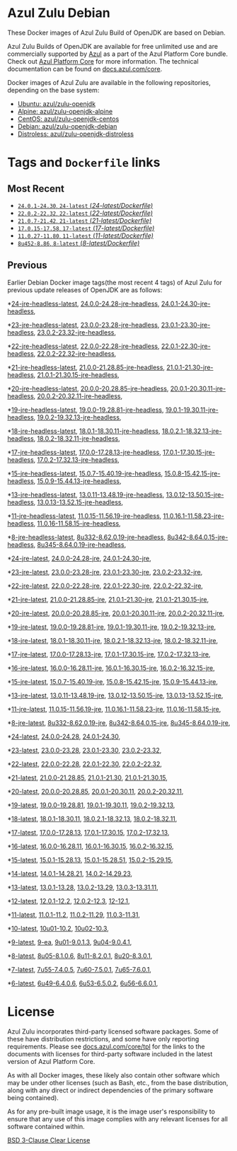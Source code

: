 Azul Zulu Debian
================

These Docker images of Azul Zulu Build of OpenJDK are based on Debian.

Azul Zulu Builds of OpenJDK are available for free unlimited use and are commercially supported by [Azul][1] as a part of the Azul Platform Core bundle.
Check out [Azul Platform Core][2] for more information. The technical documentation can be found on [docs.azul.com/core][3].

Docker images of Azul Zulu are available in the following repositories, depending on the base system:

  * [Ubuntu: azul/zulu-openjdk][4]
  * [Alpine: azul/zulu-openjdk-alpine][5]
  * [CentOS: azul/zulu-openjdk-centos][6]
  * [Debian: azul/zulu-openjdk-debian][7]
  * [Distroless: azul/zulu-openjdk-distroless][8]

Tags and `Dockerfile` links
===========================

Most Recent
-----------


  * [`24.0.1-24.30`, `24-latest` (*24-latest/Dockerfile)*][36]
  * [`22.0.2-22.32`, `22-latest` (*22-latest/Dockerfile)*][53]
  * [`21.0.7-21.42`, `21-latest` (*21-latest/Dockerfile)*][63]
  * [`17.0.15-17.58`, `17-latest` (*17-latest/Dockerfile)*][122]
  * [`11.0.27-11.80`, `11-latest` (*11-latest/Dockerfile)*][237]
  * [`8u452-8.86`, `8-latest` (*8-latest/Dockerfile)*][309]

Previous
--------

Earlier Debian Docker image tags(the most recent 4 tags) of Azul Zulu for previous update releases of OpenJDK are as follows:


  *[24-jre-headless-latest][11],
  [24.0.0-24.28-jre-headless][39],
  [24.0.1-24.30-jre-headless][41],
  
  *[23-jre-headless-latest][12],
  [23.0.0-23.28-jre-headless][46],
  [23.0.1-23.30-jre-headless][48],
  [23.0.2-23.32-jre-headless][52],
  
  *[22-jre-headless-latest][13],
  [22.0.0-22.28-jre-headless][54],
  [22.0.1-22.30-jre-headless][58],
  [22.0.2-22.32-jre-headless][62],
  
  *[21-jre-headless-latest][14],
  [21.0.0-21.28.85-jre-headless][64],
  [21.0.1-21.30-jre-headless][68],
  [21.0.1-21.30.15-jre-headless][70],
  
  
  
  
  
  
  
  *[20-jre-headless-latest][15],
  [20.0.0-20.28.85-jre-headless][94],
  [20.0.1-20.30.11-jre-headless][96],
  [20.0.2-20.32.11-jre-headless][100],
  
  *[19-jre-headless-latest][16],
  [19.0.0-19.28.81-jre-headless][102],
  [19.0.1-19.30.11-jre-headless][106],
  [19.0.2-19.32.13-jre-headless][110],
  
  *[18-jre-headless-latest][17],
  [18.0.1-18.30.11-jre-headless][113],
  [18.0.2.1-18.32.13-jre-headless][117],
  [18.0.2-18.32.11-jre-headless][119],
  
  *[17-jre-headless-latest][18],
  [17.0.0-17.28.13-jre-headless][123],
  [17.0.1-17.30.15-jre-headless][128],
  [17.0.2-17.32.13-jre-headless][131],
  
  
  
  
  
  
  
  
  
  
  
  
  
  
  
  
  
  *[15-jre-headless-latest][19],
  [15.0.7-15.40.19-jre-headless][196],
  [15.0.8-15.42.15-jre-headless][200],
  [15.0.9-15.44.13-jre-headless][202],
  
  
  *[13-jre-headless-latest][20],
  [13.0.11-13.48.19-jre-headless][222],
  [13.0.12-13.50.15-jre-headless][226],
  [13.0.13-13.52.15-jre-headless][227],
  
  
  *[11-jre-headless-latest][21],
  [11.0.15-11.56.19-jre-headless][254],
  [11.0.16.1-11.58.23-jre-headless][256],
  [11.0.16-11.58.15-jre-headless][260],
  
  
  
  
  
  
  
  
  
  
  
  
  
  
  *[8-jre-headless-latest][22],
  [8u332-8.62.0.19-jre-headless][348],
  [8u342-8.64.0.15-jre-headless][352],
  [8u345-8.64.0.19-jre-headless][355],
  
  
  
  
  
  
  
  
  
  
  
  
  
  
  *[24-jre-latest][23],
  [24.0.0-24.28-jre][38],
  [24.0.1-24.30-jre][40],
  
  *[23-jre-latest][24],
  [23.0.0-23.28-jre][44],
  [23.0.1-23.30-jre][49],
  [23.0.2-23.32-jre][51],
  
  *[22-jre-latest][25],
  [22.0.0-22.28-jre][56],
  [22.0.1-22.30-jre][57],
  [22.0.2-22.32-jre][61],
  
  *[21-jre-latest][26],
  [21.0.0-21.28.85-jre][66],
  [21.0.1-21.30-jre][67],
  [21.0.1-21.30.15-jre][72],
  
  
  
  
  
  
  
  *[20-jre-latest][27],
  [20.0.0-20.28.85-jre][93],
  [20.0.1-20.30.11-jre][97],
  [20.0.2-20.32.11-jre][99],
  
  *[19-jre-latest][28],
  [19.0.0-19.28.81-jre][104],
  [19.0.1-19.30.11-jre][105],
  [19.0.2-19.32.13-jre][108],
  
  *[18-jre-latest][29],
  [18.0.1-18.30.11-jre][115],
  [18.0.2.1-18.32.13-jre][116],
  [18.0.2-18.32.11-jre][120],
  
  *[17-jre-latest][30],
  [17.0.0-17.28.13-jre][125],
  [17.0.1-17.30.15-jre][126],
  [17.0.2-17.32.13-jre][130],
  
  
  
  
  
  
  
  
  
  
  
  
  
  
  
  
  
  *[16-jre-latest][31],
  [16.0.0-16.28.11-jre][182],
  [16.0.1-16.30.15-jre][183],
  [16.0.2-16.32.15-jre][186],
  
  *[15-jre-latest][32],
  [15.0.7-15.40.19-jre][195],
  [15.0.8-15.42.15-jre][199],
  [15.0.9-15.44.13-jre][201],
  
  
  *[13-jre-latest][33],
  [13.0.11-13.48.19-jre][223],
  [13.0.12-13.50.15-jre][224],
  [13.0.13-13.52.15-jre][229],
  
  
  *[11-jre-latest][34],
  [11.0.15-11.56.19-jre][253],
  [11.0.16.1-11.58.23-jre][258],
  [11.0.16-11.58.15-jre][261],
  
  
  
  
  
  
  
  
  
  
  
  
  
  
  *[8-jre-latest][35],
  [8u332-8.62.0.19-jre][349],
  [8u342-8.64.0.15-jre][353],
  [8u345-8.64.0.19-jre][356],
  
  
  
  
  
  
  
  
  
  
  
  
  
  
  *[24-latest][36],
  [24.0.0-24.28][37],
  [24.0.1-24.30][42],
  
  *[23-latest][43],
  [23.0.0-23.28][45],
  [23.0.1-23.30][47],
  [23.0.2-23.32][50],
  
  *[22-latest][53],
  [22.0.0-22.28][55],
  [22.0.1-22.30][59],
  [22.0.2-22.32][60],
  
  *[21-latest][63],
  [21.0.0-21.28.85][65],
  [21.0.1-21.30][69],
  [21.0.1-21.30.15][71],
  
  
  
  
  
  
  
  *[20-latest][91],
  [20.0.0-20.28.85][92],
  [20.0.1-20.30.11][95],
  [20.0.2-20.32.11][98],
  
  *[19-latest][101],
  [19.0.0-19.28.81][103],
  [19.0.1-19.30.11][107],
  [19.0.2-19.32.13][109],
  
  
  *[18-latest][112],
  [18.0.1-18.30.11][114],
  [18.0.2.1-18.32.13][118],
  [18.0.2-18.32.11][121],
  
  *[17-latest][122],
  [17.0.0-17.28.13][124],
  [17.0.1-17.30.15][127],
  [17.0.2-17.32.13][129],
  
  
  
  
  
  
  
  
  
  
  
  
  
  
  
  
  
  *[16-latest][180],
  [16.0.0-16.28.11][181],
  [16.0.1-16.30.15][184],
  [16.0.2-16.32.15][185],
  
  *[15-latest][187],
  [15.0.1-15.28.13][188],
  [15.0.1-15.28.51][189],
  [15.0.2-15.29.15][190],
  
  
  
  
  
  
  
  
  
  *[14-latest][207],
  [14.0.1-14.28.21][208],
  [14.0.2-14.29.23][209],
  
  *[13-latest][210],
  [13.0.1-13.28][211],
  [13.0.2-13.29][212],
  [13.0.3-13.31.11][213],
  
  
  
  
  
  
  
  
  
  
  
  
  *[12-latest][233],
  [12.0.1-12.2][234],
  [12.0.2-12.3][235],
  [12-12.1][236],
  
  *[11-latest][237],
  [11.0.1-11.2][238],
  [11.0.2-11.29][239],
  [11.0.3-11.31][240],
  
  
  
  
  
  
  
  
  
  
  
  
  
  
  
  
  
  
  
  
  
  
  
  
  
  
  
  
  
  *[10-latest][301],
  [10u01-10.2][302],
  [10u02-10.3][303],
  
  *[9-latest][304],
  [9-ea][305],
  [9u01-9.0.1.3][306],
  [9u04-9.0.4.1][307],
  
  
  *[8-latest][309],
  [8u05-8.1.0.6][310],
  [8u11-8.2.0.1][311],
  [8u20-8.3.0.1][312],
  
  
  
  
  
  
  
  
  
  
  
  
  
  
  
  
  
  
  
  
  
  
  
  
  
  
  
  
  
  
  
  
  
  
  
  
  
  
  
  
  
  
  
  
  
  
  
  
  
  
  
  
  *[7-latest][396],
  [7u55-7.4.0.5][397],
  [7u60-7.5.0.1][398],
  [7u65-7.6.0.1][399],
  
  
  
  
  
  
  
  
  
  
  
  
  
  
  
  
  
  
  
  
  
  
  
  
  
  
  
  
  
  
  
  
  
  
  
  *[6-latest][434],
  [6u49-6.4.0.6][435],
  [6u53-6.5.0.2][436],
  [6u56-6.6.0.1][437],
  
  
  
  
  
  
  
  
  
  
  
  
  
  
  
  
  License
=======

Azul Zulu incorporates third-party licensed software packages. Some of these have distribution restrictions, and some have only reporting requirements. Please see [docs.azul.com/core/tpl][9] for the links to the documents with licenses for third-party software included in the latest version of Azul Platform Core.

As with all Docker images, these likely also contain other software which may be under other licenses (such as Bash, etc., from the base distribution, along with any direct or indirect dependencies of the primary software being contained).

As for any pre-built image usage, it is the image user's responsibility to ensure that any use of this image complies with any relevant licenses for all software contained within.

[BSD 3-Clause Clear License][10]

  [1]: https://www.azul.com/
  [2]: https://www.azul.com/products/core/
  [3]: https://docs.azul.com/core/
  [4]: https://hub.docker.com/r/azul/zulu-openjdk
  [5]: https://hub.docker.com/r/azul/zulu-openjdk-alpine
  [6]: https://hub.docker.com/r/azul/zulu-openjdk-centos
  [7]: https://hub.docker.com/r/azul/zulu-openjdk-debian
  [8]: https://hub.docker.com/r/azul/zulu-openjdk-distroless
  [9]: https://docs.azul.com/core/tpl
  [10]: https://github.com/zulu-openjdk/zulu-openjdk/blob/master/LICENSE.txt


  [11]: https://github.com/zulu-openjdk/zulu-openjdk/blob/master/debian/24-jre-headless-latest/Dockerfile
  [39]: https://github.com/zulu-openjdk/zulu-openjdk/blob/master/debian/24.0.0-24.28-jre-headless/Dockerfile
  [41]: https://github.com/zulu-openjdk/zulu-openjdk/blob/master/debian/24.0.1-24.30-jre-headless/Dockerfile
  
  [12]: https://github.com/zulu-openjdk/zulu-openjdk/blob/master/debian/23-jre-headless-latest/Dockerfile
  [46]: https://github.com/zulu-openjdk/zulu-openjdk/blob/master/debian/23.0.0-23.28-jre-headless/Dockerfile
  [48]: https://github.com/zulu-openjdk/zulu-openjdk/blob/master/debian/23.0.1-23.30-jre-headless/Dockerfile
  [52]: https://github.com/zulu-openjdk/zulu-openjdk/blob/master/debian/23.0.2-23.32-jre-headless/Dockerfile
  
  [13]: https://github.com/zulu-openjdk/zulu-openjdk/blob/master/debian/22-jre-headless-latest/Dockerfile
  [54]: https://github.com/zulu-openjdk/zulu-openjdk/blob/master/debian/22.0.0-22.28-jre-headless/Dockerfile
  [58]: https://github.com/zulu-openjdk/zulu-openjdk/blob/master/debian/22.0.1-22.30-jre-headless/Dockerfile
  [62]: https://github.com/zulu-openjdk/zulu-openjdk/blob/master/debian/22.0.2-22.32-jre-headless/Dockerfile
  
  [14]: https://github.com/zulu-openjdk/zulu-openjdk/blob/master/debian/21-jre-headless-latest/Dockerfile
  [64]: https://github.com/zulu-openjdk/zulu-openjdk/blob/master/debian/21.0.0-21.28.85-jre-headless/Dockerfile
  [68]: https://github.com/zulu-openjdk/zulu-openjdk/blob/master/debian/21.0.1-21.30-jre-headless/Dockerfile
  [70]: https://github.com/zulu-openjdk/zulu-openjdk/blob/master/debian/21.0.1-21.30.15-jre-headless/Dockerfile
  
  
  
  
  
  
  
  [15]: https://github.com/zulu-openjdk/zulu-openjdk/blob/master/debian/20-jre-headless-latest/Dockerfile
  [94]: https://github.com/zulu-openjdk/zulu-openjdk/blob/master/debian/20.0.0-20.28.85-jre-headless/Dockerfile
  [96]: https://github.com/zulu-openjdk/zulu-openjdk/blob/master/debian/20.0.1-20.30.11-jre-headless/Dockerfile
  [100]: https://github.com/zulu-openjdk/zulu-openjdk/blob/master/debian/20.0.2-20.32.11-jre-headless/Dockerfile
  
  [16]: https://github.com/zulu-openjdk/zulu-openjdk/blob/master/debian/19-jre-headless-latest/Dockerfile
  [102]: https://github.com/zulu-openjdk/zulu-openjdk/blob/master/debian/19.0.0-19.28.81-jre-headless/Dockerfile
  [106]: https://github.com/zulu-openjdk/zulu-openjdk/blob/master/debian/19.0.1-19.30.11-jre-headless/Dockerfile
  [110]: https://github.com/zulu-openjdk/zulu-openjdk/blob/master/debian/19.0.2-19.32.13-jre-headless/Dockerfile
  
  [17]: https://github.com/zulu-openjdk/zulu-openjdk/blob/master/debian/18-jre-headless-latest/Dockerfile
  [113]: https://github.com/zulu-openjdk/zulu-openjdk/blob/master/debian/18.0.1-18.30.11-jre-headless/Dockerfile
  [117]: https://github.com/zulu-openjdk/zulu-openjdk/blob/master/debian/18.0.2.1-18.32.13-jre-headless/Dockerfile
  [119]: https://github.com/zulu-openjdk/zulu-openjdk/blob/master/debian/18.0.2-18.32.11-jre-headless/Dockerfile
  
  [18]: https://github.com/zulu-openjdk/zulu-openjdk/blob/master/debian/17-jre-headless-latest/Dockerfile
  [123]: https://github.com/zulu-openjdk/zulu-openjdk/blob/master/debian/17.0.0-17.28.13-jre-headless/Dockerfile
  [128]: https://github.com/zulu-openjdk/zulu-openjdk/blob/master/debian/17.0.1-17.30.15-jre-headless/Dockerfile
  [131]: https://github.com/zulu-openjdk/zulu-openjdk/blob/master/debian/17.0.2-17.32.13-jre-headless/Dockerfile
  
  
  
  
  
  
  
  
  
  
  
  
  
  
  
  
  
  [19]: https://github.com/zulu-openjdk/zulu-openjdk/blob/master/debian/15-jre-headless-latest/Dockerfile
  [196]: https://github.com/zulu-openjdk/zulu-openjdk/blob/master/debian/15.0.7-15.40.19-jre-headless/Dockerfile
  [200]: https://github.com/zulu-openjdk/zulu-openjdk/blob/master/debian/15.0.8-15.42.15-jre-headless/Dockerfile
  [202]: https://github.com/zulu-openjdk/zulu-openjdk/blob/master/debian/15.0.9-15.44.13-jre-headless/Dockerfile
  
  
  [20]: https://github.com/zulu-openjdk/zulu-openjdk/blob/master/debian/13-jre-headless-latest/Dockerfile
  [222]: https://github.com/zulu-openjdk/zulu-openjdk/blob/master/debian/13.0.11-13.48.19-jre-headless/Dockerfile
  [226]: https://github.com/zulu-openjdk/zulu-openjdk/blob/master/debian/13.0.12-13.50.15-jre-headless/Dockerfile
  [227]: https://github.com/zulu-openjdk/zulu-openjdk/blob/master/debian/13.0.13-13.52.15-jre-headless/Dockerfile
  
  
  [21]: https://github.com/zulu-openjdk/zulu-openjdk/blob/master/debian/11-jre-headless-latest/Dockerfile
  [254]: https://github.com/zulu-openjdk/zulu-openjdk/blob/master/debian/11.0.15-11.56.19-jre-headless/Dockerfile
  [256]: https://github.com/zulu-openjdk/zulu-openjdk/blob/master/debian/11.0.16.1-11.58.23-jre-headless/Dockerfile
  [260]: https://github.com/zulu-openjdk/zulu-openjdk/blob/master/debian/11.0.16-11.58.15-jre-headless/Dockerfile
  
  
  
  
  
  
  
  
  
  
  
  
  
  
  [22]: https://github.com/zulu-openjdk/zulu-openjdk/blob/master/debian/8-jre-headless-latest/Dockerfile
  [348]: https://github.com/zulu-openjdk/zulu-openjdk/blob/master/debian/8u332-8.62.0.19-jre-headless/Dockerfile
  [352]: https://github.com/zulu-openjdk/zulu-openjdk/blob/master/debian/8u342-8.64.0.15-jre-headless/Dockerfile
  [355]: https://github.com/zulu-openjdk/zulu-openjdk/blob/master/debian/8u345-8.64.0.19-jre-headless/Dockerfile
  
  
  
  
  
  
  
  
  
  
  
  
  
  
  [23]: https://github.com/zulu-openjdk/zulu-openjdk/blob/master/debian/24-jre-latest/Dockerfile
  [38]: https://github.com/zulu-openjdk/zulu-openjdk/blob/master/debian/24.0.0-24.28-jre/Dockerfile
  [40]: https://github.com/zulu-openjdk/zulu-openjdk/blob/master/debian/24.0.1-24.30-jre/Dockerfile
  
  [24]: https://github.com/zulu-openjdk/zulu-openjdk/blob/master/debian/23-jre-latest/Dockerfile
  [44]: https://github.com/zulu-openjdk/zulu-openjdk/blob/master/debian/23.0.0-23.28-jre/Dockerfile
  [49]: https://github.com/zulu-openjdk/zulu-openjdk/blob/master/debian/23.0.1-23.30-jre/Dockerfile
  [51]: https://github.com/zulu-openjdk/zulu-openjdk/blob/master/debian/23.0.2-23.32-jre/Dockerfile
  
  [25]: https://github.com/zulu-openjdk/zulu-openjdk/blob/master/debian/22-jre-latest/Dockerfile
  [56]: https://github.com/zulu-openjdk/zulu-openjdk/blob/master/debian/22.0.0-22.28-jre/Dockerfile
  [57]: https://github.com/zulu-openjdk/zulu-openjdk/blob/master/debian/22.0.1-22.30-jre/Dockerfile
  [61]: https://github.com/zulu-openjdk/zulu-openjdk/blob/master/debian/22.0.2-22.32-jre/Dockerfile
  
  [26]: https://github.com/zulu-openjdk/zulu-openjdk/blob/master/debian/21-jre-latest/Dockerfile
  [66]: https://github.com/zulu-openjdk/zulu-openjdk/blob/master/debian/21.0.0-21.28.85-jre/Dockerfile
  [67]: https://github.com/zulu-openjdk/zulu-openjdk/blob/master/debian/21.0.1-21.30-jre/Dockerfile
  [72]: https://github.com/zulu-openjdk/zulu-openjdk/blob/master/debian/21.0.1-21.30.15-jre/Dockerfile
  
  
  
  
  
  
  
  [27]: https://github.com/zulu-openjdk/zulu-openjdk/blob/master/debian/20-jre-latest/Dockerfile
  [93]: https://github.com/zulu-openjdk/zulu-openjdk/blob/master/debian/20.0.0-20.28.85-jre/Dockerfile
  [97]: https://github.com/zulu-openjdk/zulu-openjdk/blob/master/debian/20.0.1-20.30.11-jre/Dockerfile
  [99]: https://github.com/zulu-openjdk/zulu-openjdk/blob/master/debian/20.0.2-20.32.11-jre/Dockerfile
  
  [28]: https://github.com/zulu-openjdk/zulu-openjdk/blob/master/debian/19-jre-latest/Dockerfile
  [104]: https://github.com/zulu-openjdk/zulu-openjdk/blob/master/debian/19.0.0-19.28.81-jre/Dockerfile
  [105]: https://github.com/zulu-openjdk/zulu-openjdk/blob/master/debian/19.0.1-19.30.11-jre/Dockerfile
  [108]: https://github.com/zulu-openjdk/zulu-openjdk/blob/master/debian/19.0.2-19.32.13-jre/Dockerfile
  
  [29]: https://github.com/zulu-openjdk/zulu-openjdk/blob/master/debian/18-jre-latest/Dockerfile
  [115]: https://github.com/zulu-openjdk/zulu-openjdk/blob/master/debian/18.0.1-18.30.11-jre/Dockerfile
  [116]: https://github.com/zulu-openjdk/zulu-openjdk/blob/master/debian/18.0.2.1-18.32.13-jre/Dockerfile
  [120]: https://github.com/zulu-openjdk/zulu-openjdk/blob/master/debian/18.0.2-18.32.11-jre/Dockerfile
  
  [30]: https://github.com/zulu-openjdk/zulu-openjdk/blob/master/debian/17-jre-latest/Dockerfile
  [125]: https://github.com/zulu-openjdk/zulu-openjdk/blob/master/debian/17.0.0-17.28.13-jre/Dockerfile
  [126]: https://github.com/zulu-openjdk/zulu-openjdk/blob/master/debian/17.0.1-17.30.15-jre/Dockerfile
  [130]: https://github.com/zulu-openjdk/zulu-openjdk/blob/master/debian/17.0.2-17.32.13-jre/Dockerfile
  
  
  
  
  
  
  
  
  
  
  
  
  
  
  
  
  
  [31]: https://github.com/zulu-openjdk/zulu-openjdk/blob/master/debian/16-jre-latest/Dockerfile
  [182]: https://github.com/zulu-openjdk/zulu-openjdk/blob/master/debian/16.0.0-16.28.11-jre/Dockerfile
  [183]: https://github.com/zulu-openjdk/zulu-openjdk/blob/master/debian/16.0.1-16.30.15-jre/Dockerfile
  [186]: https://github.com/zulu-openjdk/zulu-openjdk/blob/master/debian/16.0.2-16.32.15-jre/Dockerfile
  
  [32]: https://github.com/zulu-openjdk/zulu-openjdk/blob/master/debian/15-jre-latest/Dockerfile
  [195]: https://github.com/zulu-openjdk/zulu-openjdk/blob/master/debian/15.0.7-15.40.19-jre/Dockerfile
  [199]: https://github.com/zulu-openjdk/zulu-openjdk/blob/master/debian/15.0.8-15.42.15-jre/Dockerfile
  [201]: https://github.com/zulu-openjdk/zulu-openjdk/blob/master/debian/15.0.9-15.44.13-jre/Dockerfile
  
  
  [33]: https://github.com/zulu-openjdk/zulu-openjdk/blob/master/debian/13-jre-latest/Dockerfile
  [223]: https://github.com/zulu-openjdk/zulu-openjdk/blob/master/debian/13.0.11-13.48.19-jre/Dockerfile
  [224]: https://github.com/zulu-openjdk/zulu-openjdk/blob/master/debian/13.0.12-13.50.15-jre/Dockerfile
  [229]: https://github.com/zulu-openjdk/zulu-openjdk/blob/master/debian/13.0.13-13.52.15-jre/Dockerfile
  
  
  [34]: https://github.com/zulu-openjdk/zulu-openjdk/blob/master/debian/11-jre-latest/Dockerfile
  [253]: https://github.com/zulu-openjdk/zulu-openjdk/blob/master/debian/11.0.15-11.56.19-jre/Dockerfile
  [258]: https://github.com/zulu-openjdk/zulu-openjdk/blob/master/debian/11.0.16.1-11.58.23-jre/Dockerfile
  [261]: https://github.com/zulu-openjdk/zulu-openjdk/blob/master/debian/11.0.16-11.58.15-jre/Dockerfile
  
  
  
  
  
  
  
  
  
  
  
  
  
  
  [35]: https://github.com/zulu-openjdk/zulu-openjdk/blob/master/debian/8-jre-latest/Dockerfile
  [349]: https://github.com/zulu-openjdk/zulu-openjdk/blob/master/debian/8u332-8.62.0.19-jre/Dockerfile
  [353]: https://github.com/zulu-openjdk/zulu-openjdk/blob/master/debian/8u342-8.64.0.15-jre/Dockerfile
  [356]: https://github.com/zulu-openjdk/zulu-openjdk/blob/master/debian/8u345-8.64.0.19-jre/Dockerfile
  
  
  
  
  
  
  
  
  
  
  
  
  
  
  [36]: https://github.com/zulu-openjdk/zulu-openjdk/blob/master/debian/24-latest/Dockerfile
  [37]: https://github.com/zulu-openjdk/zulu-openjdk/blob/master/debian/24.0.0-24.28/Dockerfile
  [42]: https://github.com/zulu-openjdk/zulu-openjdk/blob/master/debian/24.0.1-24.30/Dockerfile
  
  [43]: https://github.com/zulu-openjdk/zulu-openjdk/blob/master/debian/23-latest/Dockerfile
  [45]: https://github.com/zulu-openjdk/zulu-openjdk/blob/master/debian/23.0.0-23.28/Dockerfile
  [47]: https://github.com/zulu-openjdk/zulu-openjdk/blob/master/debian/23.0.1-23.30/Dockerfile
  [50]: https://github.com/zulu-openjdk/zulu-openjdk/blob/master/debian/23.0.2-23.32/Dockerfile
  
  [53]: https://github.com/zulu-openjdk/zulu-openjdk/blob/master/debian/22-latest/Dockerfile
  [55]: https://github.com/zulu-openjdk/zulu-openjdk/blob/master/debian/22.0.0-22.28/Dockerfile
  [59]: https://github.com/zulu-openjdk/zulu-openjdk/blob/master/debian/22.0.1-22.30/Dockerfile
  [60]: https://github.com/zulu-openjdk/zulu-openjdk/blob/master/debian/22.0.2-22.32/Dockerfile
  
  [63]: https://github.com/zulu-openjdk/zulu-openjdk/blob/master/debian/21-latest/Dockerfile
  [65]: https://github.com/zulu-openjdk/zulu-openjdk/blob/master/debian/21.0.0-21.28.85/Dockerfile
  [69]: https://github.com/zulu-openjdk/zulu-openjdk/blob/master/debian/21.0.1-21.30/Dockerfile
  [71]: https://github.com/zulu-openjdk/zulu-openjdk/blob/master/debian/21.0.1-21.30.15/Dockerfile
  
  
  
  
  
  
  
  [91]: https://github.com/zulu-openjdk/zulu-openjdk/blob/master/debian/20-latest/Dockerfile
  [92]: https://github.com/zulu-openjdk/zulu-openjdk/blob/master/debian/20.0.0-20.28.85/Dockerfile
  [95]: https://github.com/zulu-openjdk/zulu-openjdk/blob/master/debian/20.0.1-20.30.11/Dockerfile
  [98]: https://github.com/zulu-openjdk/zulu-openjdk/blob/master/debian/20.0.2-20.32.11/Dockerfile
  
  [101]: https://github.com/zulu-openjdk/zulu-openjdk/blob/master/debian/19-latest/Dockerfile
  [103]: https://github.com/zulu-openjdk/zulu-openjdk/blob/master/debian/19.0.0-19.28.81/Dockerfile
  [107]: https://github.com/zulu-openjdk/zulu-openjdk/blob/master/debian/19.0.1-19.30.11/Dockerfile
  [109]: https://github.com/zulu-openjdk/zulu-openjdk/blob/master/debian/19.0.2-19.32.13/Dockerfile
  
  
  [112]: https://github.com/zulu-openjdk/zulu-openjdk/blob/master/debian/18-latest/Dockerfile
  [114]: https://github.com/zulu-openjdk/zulu-openjdk/blob/master/debian/18.0.1-18.30.11/Dockerfile
  [118]: https://github.com/zulu-openjdk/zulu-openjdk/blob/master/debian/18.0.2.1-18.32.13/Dockerfile
  [121]: https://github.com/zulu-openjdk/zulu-openjdk/blob/master/debian/18.0.2-18.32.11/Dockerfile
  
  [122]: https://github.com/zulu-openjdk/zulu-openjdk/blob/master/debian/17-latest/Dockerfile
  [124]: https://github.com/zulu-openjdk/zulu-openjdk/blob/master/debian/17.0.0-17.28.13/Dockerfile
  [127]: https://github.com/zulu-openjdk/zulu-openjdk/blob/master/debian/17.0.1-17.30.15/Dockerfile
  [129]: https://github.com/zulu-openjdk/zulu-openjdk/blob/master/debian/17.0.2-17.32.13/Dockerfile
  
  
  
  
  
  
  
  
  
  
  
  
  
  
  
  
  
  [180]: https://github.com/zulu-openjdk/zulu-openjdk/blob/master/debian/16-latest/Dockerfile
  [181]: https://github.com/zulu-openjdk/zulu-openjdk/blob/master/debian/16.0.0-16.28.11/Dockerfile
  [184]: https://github.com/zulu-openjdk/zulu-openjdk/blob/master/debian/16.0.1-16.30.15/Dockerfile
  [185]: https://github.com/zulu-openjdk/zulu-openjdk/blob/master/debian/16.0.2-16.32.15/Dockerfile
  
  [187]: https://github.com/zulu-openjdk/zulu-openjdk/blob/master/debian/15-latest/Dockerfile
  [188]: https://github.com/zulu-openjdk/zulu-openjdk/blob/master/debian/15.0.1-15.28.13/Dockerfile
  [189]: https://github.com/zulu-openjdk/zulu-openjdk/blob/master/debian/15.0.1-15.28.51/Dockerfile
  [190]: https://github.com/zulu-openjdk/zulu-openjdk/blob/master/debian/15.0.2-15.29.15/Dockerfile
  
  
  
  
  
  
  
  
  
  [207]: https://github.com/zulu-openjdk/zulu-openjdk/blob/master/debian/14-latest/Dockerfile
  [208]: https://github.com/zulu-openjdk/zulu-openjdk/blob/master/debian/14.0.1-14.28.21/Dockerfile
  [209]: https://github.com/zulu-openjdk/zulu-openjdk/blob/master/debian/14.0.2-14.29.23/Dockerfile
  
  [210]: https://github.com/zulu-openjdk/zulu-openjdk/blob/master/debian/13-latest/Dockerfile
  [211]: https://github.com/zulu-openjdk/zulu-openjdk/blob/master/debian/13.0.1-13.28/Dockerfile
  [212]: https://github.com/zulu-openjdk/zulu-openjdk/blob/master/debian/13.0.2-13.29/Dockerfile
  [213]: https://github.com/zulu-openjdk/zulu-openjdk/blob/master/debian/13.0.3-13.31.11/Dockerfile
  
  
  
  
  
  
  
  
  
  
  
  
  [233]: https://github.com/zulu-openjdk/zulu-openjdk/blob/master/debian/12-latest/Dockerfile
  [234]: https://github.com/zulu-openjdk/zulu-openjdk/blob/master/debian/12.0.1-12.2/Dockerfile
  [235]: https://github.com/zulu-openjdk/zulu-openjdk/blob/master/debian/12.0.2-12.3/Dockerfile
  [236]: https://github.com/zulu-openjdk/zulu-openjdk/blob/master/debian/12-12.1/Dockerfile
  
  [237]: https://github.com/zulu-openjdk/zulu-openjdk/blob/master/debian/11-latest/Dockerfile
  [238]: https://github.com/zulu-openjdk/zulu-openjdk/blob/master/debian/11.0.1-11.2/Dockerfile
  [239]: https://github.com/zulu-openjdk/zulu-openjdk/blob/master/debian/11.0.2-11.29/Dockerfile
  [240]: https://github.com/zulu-openjdk/zulu-openjdk/blob/master/debian/11.0.3-11.31/Dockerfile
  
  
  
  
  
  
  
  
  
  
  
  
  
  
  
  
  
  
  
  
  
  
  
  
  
  
  
  
  
  [301]: https://github.com/zulu-openjdk/zulu-openjdk/blob/master/debian/10-latest/Dockerfile
  [302]: https://github.com/zulu-openjdk/zulu-openjdk/blob/master/debian/10u01-10.2/Dockerfile
  [303]: https://github.com/zulu-openjdk/zulu-openjdk/blob/master/debian/10u02-10.3/Dockerfile
  
  [304]: https://github.com/zulu-openjdk/zulu-openjdk/blob/master/debian/9-latest/Dockerfile
  [305]: https://github.com/zulu-openjdk/zulu-openjdk/blob/master/debian/9-ea/Dockerfile
  [306]: https://github.com/zulu-openjdk/zulu-openjdk/blob/master/debian/9u01-9.0.1.3/Dockerfile
  [307]: https://github.com/zulu-openjdk/zulu-openjdk/blob/master/debian/9u04-9.0.4.1/Dockerfile
  
  
  [309]: https://github.com/zulu-openjdk/zulu-openjdk/blob/master/debian/8-latest/Dockerfile
  [310]: https://github.com/zulu-openjdk/zulu-openjdk/blob/master/debian/8u05-8.1.0.6/Dockerfile
  [311]: https://github.com/zulu-openjdk/zulu-openjdk/blob/master/debian/8u11-8.2.0.1/Dockerfile
  [312]: https://github.com/zulu-openjdk/zulu-openjdk/blob/master/debian/8u20-8.3.0.1/Dockerfile
  
  
  
  
  
  
  
  
  
  
  
  
  
  
  
  
  
  
  
  
  
  
  
  
  
  
  
  
  
  
  
  
  
  
  
  
  
  
  
  
  
  
  
  
  
  
  
  
  
  
  
  
  [396]: https://github.com/zulu-openjdk/zulu-openjdk/blob/master/debian/7-latest/Dockerfile
  [397]: https://github.com/zulu-openjdk/zulu-openjdk/blob/master/debian/7u55-7.4.0.5/Dockerfile
  [398]: https://github.com/zulu-openjdk/zulu-openjdk/blob/master/debian/7u60-7.5.0.1/Dockerfile
  [399]: https://github.com/zulu-openjdk/zulu-openjdk/blob/master/debian/7u65-7.6.0.1/Dockerfile
  
  
  
  
  
  
  
  
  
  
  
  
  
  
  
  
  
  
  
  
  
  
  
  
  
  
  
  
  
  
  
  
  
  
  
  [434]: https://github.com/zulu-openjdk/zulu-openjdk/blob/master/debian/6-latest/Dockerfile
  [435]: https://github.com/zulu-openjdk/zulu-openjdk/blob/master/debian/6u49-6.4.0.6/Dockerfile
  [436]: https://github.com/zulu-openjdk/zulu-openjdk/blob/master/debian/6u53-6.5.0.2/Dockerfile
  [437]: https://github.com/zulu-openjdk/zulu-openjdk/blob/master/debian/6u56-6.6.0.1/Dockerfile
  
  
  
  
  
  
  
  
  
  
  
  
  
  
  
  
  